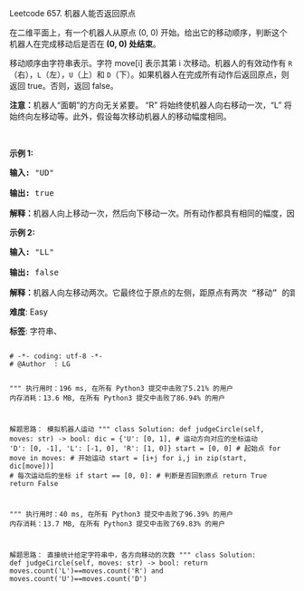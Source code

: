Leetcode 657. 机器人能否返回原点
<p>在二维平面上，有一个机器人从原点 (0, 0) 开始。给出它的移动顺序，判断这个机器人在完成移动后是否在<strong>&nbsp;(0, 0) 处结束</strong>。</p>


<p>移动顺序由字符串表示。字符 move[i] 表示其第 i 次移动。机器人的有效动作有&nbsp;<code>R</code>（右），<code>L</code>（左），<code>U</code>（上）和 <code>D</code>（下）。如果机器人在完成所有动作后返回原点，则返回 true。否则，返回 false。</p>



<p><strong>注意：</strong>机器人&ldquo;面朝&rdquo;的方向无关紧要。 &ldquo;R&rdquo; 将始终使机器人向右移动一次，&ldquo;L&rdquo; 将始终向左移动等。此外，假设每次移动机器人的移动幅度相同。</p>



<p>&nbsp;</p>



<p><strong>示例 1:</strong></p>



<pre><strong>输入:</strong> &quot;UD&quot;

<strong>输出:</strong> true

<strong>解释：</strong>机器人向上移动一次，然后向下移动一次。所有动作都具有相同的幅度，因此它最终回到它开始的原点。因此，我们返回 true。</pre>



<p><strong>示例 2:</strong></p>



<pre><strong>输入:</strong> &quot;LL&quot;

<strong>输出:</strong> false

<strong>解释：</strong>机器人向左移动两次。它最终位于原点的左侧，距原点有两次 &ldquo;移动&rdquo; 的距离。我们返回 false，因为它在移动结束时没有返回原点。</pre>





 **难度**: Easy



 **标签**: 字符串、 





<div class="hcb_wrap">
<pre class="prism undefined-numbers lang-python" data-lang="Python"><code>
# -*- coding: utf-8 -*-
# @Author  : LG

"""
执行用时：196 ms, 在所有 Python3 提交中击败了5.21% 的用户
内存消耗：13.6 MB, 在所有 Python3 提交中击败了86.94% 的用户

解题思路：
    模拟机器人运动
"""
class Solution:
    def judgeCircle(self, moves: str) -> bool:
        dic = {'U': [0, 1], # 运动方向对应的坐标运动
               'D': [0, -1],
               'L': [-1, 0],
               'R': [1, 0]}
        start = [0, 0]  # 起始点
        for move in moves:      # 开始运动
            start = [i+j for i,j in zip(start, dic[move])]  # 每次运动后的坐标
        if start == [0, 0]: # 判断是否回到原点
            return True
        return False


"""
执行用时：40 ms, 在所有 Python3 提交中击败了96.39% 的用户
内存消耗：13.7 MB, 在所有 Python3 提交中击败了69.83% 的用户

解题思路：
    直接统计给定字符串中，各方向移动的次数
"""
class Solution:
    def judgeCircle(self, moves: str) -> bool:
        return moves.count('L')==moves.count('R') and moves.count('U')==moves.count('D')

</code></pre></div>
